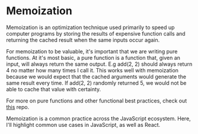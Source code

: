# Memoization

Memoization is an optimization technique used primarily to speed up computer programs by storing the results of expensive function calls and returning the cached result when the same inputs occur again.

For memoization to be valuable, it's important that we are writing pure functions. At it's most basic, a pure function is a function that, given an input, will always return the same output. E.g add(2, 2) should always return 4 no matter how many times I call it. This works well with memoization because we would expect that the cached arguments would generate the same result every time. If add(2, 2) randomly returned 5, we would not be able to cache that value with certainty.

For more on pure functions and other functional best practices, check out [this](https://github.com/steven-isbell/functional-principles) repo.

Memoization is a common practice across the JavaScript ecosystem. Here, I'll highlight common use cases in JavaScript, as well as React.
